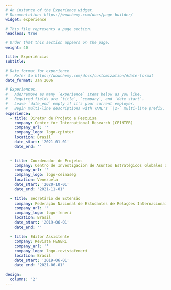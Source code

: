 ```yaml
---
# An instance of the Experience widget.
# Documentation: https://wowchemy.com/docs/page-builder/
widget: experience

# This file represents a page section.
headless: true

# Order that this section appears on the page.
weight: 40

title: Experiências
subtitle:

# Date format for experience
#   Refer to https://wowchemy.com/docs/customization/#date-format
date_format: Jan 2006

# Experiences.
#   Add/remove as many `experience` items below as you like.
#   Required fields are `title`, `company`, and `date_start`.
#   Leave `date_end` empty if it's your current employer.
#   Begin multi-line descriptions with YAML's `|2-` multi-line prefix.
experience:
  - title: Diretor de Projeto e Pesquisa
    company: Center for International Research (CPINTER)
    company_url: ''
    company_logo: logo-cpinter 
    location: Brasil
    date_start: '2021-01-01'
    date_end: ''
        

  - title: Coordenador de Projetos
    company: Centro de Investigación de Asuntos Estratégicos Globales de Venezuela (CEINASEG)
    company_url: ''
    company_logo: logo-ceinaseg
    location: Venezuela
    date_start: '2020-10-01'
    date_end: '2021-11-01'
    
  - title: Secretário de Extensão
    company: Federação Nacional de Estudantes de Relações Internacionais do Brasil (FENERI)
    company_url: ''
    company_logo: logo-feneri
    location: Brasil
    date_start: '2019-06-01'
    date_end: ''
    
  - title: Editor Assistente
    company: Revista FENERI
    company_url: ''
    company_logo: logo-revistafeneri
    location: Brasil
    date_start: '2019-06-01'
    date_end: '2021-06-01'

design:
  columns: '2'
---
```

